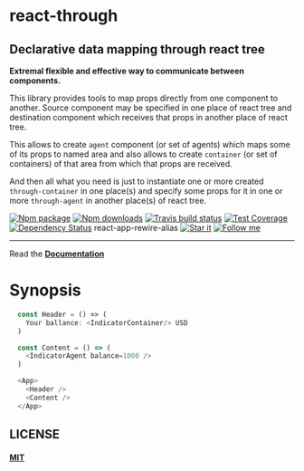 # react-through

## Declarative data mapping through react tree

**Extremal flexible and effective way to communicate between components.**

This library provides tools to map props directly from one component to another.
Source component may be specified in one place of react tree and destination
component which receives that props in another place of react tree.

This allows to create `agent` component (or set of agents) which maps some of
its props to named area and also allows to create `container` (or set of
containers) of that area from which that props are received.

And then all what you need is just to instantiate one or more created
`through-container` in one place(s) and specify some props for it in one or more
`through-agent` in another place(s) of react tree.

[![Npm package](https://img.shields.io/npm/v/react-through.svg?style=flat)](https://npmjs.com/package/react-through)
[![Npm downloads](https://img.shields.io/npm/dm/react-through.svg?style=flat)](https://npmjs.com/package/react-through)
[![Travis build status](http://img.shields.io/travis/oklas/react-through.svg?style=flat)](https://travis-ci.org/oklas/react-through)
[![Test Coverage](https://img.shields.io/codecov/c/github/oklas/react-through.svg)](https://codecov.io/gh/oklas/react-through)
[![Dependency Status](https://david-dm.org/oklas/react-through.svg)](https://david-dm.org/oklas/react-through)
react-app-rewire-alias
[![Star it](https://img.shields.io/github/stars/oklas/react-through.svg?style=social&label=Star)](https://github.com/oklas/react-through)
[![Follow me](https://img.shields.io/twitter/follow/oklaspec.svg?style=social&label=Follow)](https://twitter.com/oklaspec)

***

Read the **[Documentation](https://react-through.js.org/basics/installation-and-setup)**

# Synopsis

``` javascript
  const Header = () => (
    Your ballance: <IndicatorContainer/> USD
  )

  const Content = () => (
    <IndicatorAgent balance=1000 />
  )

  <App>
    <Header />
    <Content />
  </App>
```


## LICENSE

#### [MIT](./LICENSE.md)
